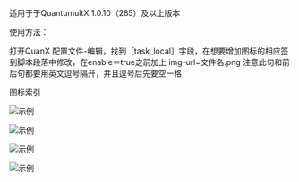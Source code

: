 适用于于QuantumultX 1.0.10（285）及以上版本


使用方法：

  打开QuanX 配置文件-编辑，找到［task_local］字段，在想要增加图标的相应签到脚本段落中修改，在enable＝true之前加上
  img-url=文件名.png
  注意此句和前后句都要用英文逗号隔开，并且逗号后先要空一格


图标索引

![示例](https://raw.githubusercontent.com/jizhi07/SY/master/QuantumultX/image/1.png)

![示例](https://raw.githubusercontent.com/jizhi07/SY/master/QuantumultX/image/2.png)

![示例](https://raw.githubusercontent.com/jizhi07/SY/master/QuantumultX/image/3.png)

![示例](https://raw.githubusercontent.com/jizhi07/SY/master/QuantumultX/image/4.png)

